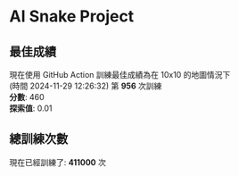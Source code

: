 
# AI Snake Project

## **最佳成績**













現在使用 GitHub Action 訓練最佳成績為在 10x10 的地圖情況下  
(時間 2024-11-29 12:26:32) 第 **956** 次訓練  
**分數**: 460  
**探索值**: 0.01



























## 總訓練次數
現在已經訓練了: **411000** 次
